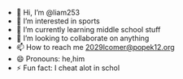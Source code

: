 - 👋 Hi, I’m @liam253
- 👀 I’m interested in sports
- 🌱 I’m currently learning middle school stuff
- 💞️ I’m looking to collaborate on anything
- 📫 How to reach me 2029lcomer@popek12.org
- 😄 Pronouns: he,him
- ⚡ Fun fact: I cheat alot in schol

<!---
liam253/liam253 is a ✨ special ✨ repository because its `README.md` (this file) appears on your GitHub profile.
You can click the Preview link to take a look at your changes.
--->
